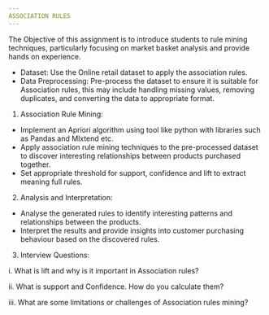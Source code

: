 ```yaml
---
ASSOCIATION RULES
---
```

The Objective of this assignment is to introduce students to rule mining techniques, particularly focusing on market basket analysis and provide hands on experience.
* Dataset:
Use the Online retail dataset to apply the association rules.
* Data Preprocessing:
Pre-process the dataset to ensure it is suitable for Association rules, this may include handling missing values, removing duplicates, and converting the data to appropriate format.  
1. Association Rule Mining:
* Implement an Apriori algorithm using tool like python with libraries such as Pandas and Mlxtend etc.
* Apply association rule mining techniques to the pre-processed dataset to discover interesting relationships between products purchased together.
* Set appropriate threshold for support, confidence and lift to extract meaning full rules.
2. Analysis and Interpretation:
* Analyse the generated rules to identify interesting patterns and relationships between the products.
* Interpret the results and provide insights into customer purchasing behaviour based on the discovered rules.
3. Interview Questions:
  
  i. What is lift and why is it important in Association rules?
  
  ii. What is support and Confidence. How do you calculate them?
  
  iii. What are some limitations or challenges of Association rules mining?

